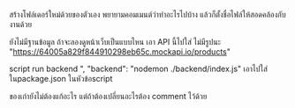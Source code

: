 สร้างโฟล์เดอร์ใหม่ด้วยของตัวเอง พยายามคอมเมนต์ว่าทำอะไรไปบ้าง แล้วก็ตั้งชื่อไฟล์ให้สอดคล้องกับงานด้วย

ยังไม่มีฐานข้อมูล ถ้าจะลองดูหน้าเว็บเป็นแบบไหน เอา API นี้ไปใส่ ไม่มีรูปนะ
"https://64005a829f844910298eb65c.mockapi.io/products"

script run backend ",
    "backend": "nodemon ./backend/index.js" 
    เอาไปใส่ในpackage.json ในหัวข้อscript

ของเก่ายังไม่ต้องแก้อะไร แต่ถ้าต้องเปลี่ยนอะไรต้อง comment ไว้ด้วย

